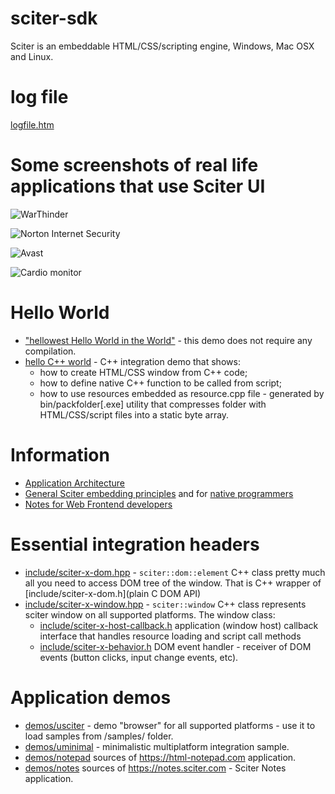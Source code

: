 # sciter-sdk
Sciter is an embeddable HTML/CSS/scripting engine, Windows, Mac OSX and Linux.

# log file
[logfile.htm](https://rawgit.com/c-smile/sciter-sdk/master/logfile.htm)

# Some screenshots of real life applications that use Sciter UI

![WarThinder](https://sciter.com/screenshots/slide-wt5.png)

![Norton Internet Security](https://sciter.com/screenshots/slide-norton-nis.png)

![Avast](https://sciter.com/screenshots/slide-avast.png)

![Cardio monitor](https://sciter.com/screenshots/slide-cardio.png)

# Hello World

* ["hellowest Hello World in the World"](https://sciter.com/tutorials/hello-world-tutorial/) - this demo does not require any compilation. 
* [hello C++ world](https://sciter.com/hello-cpp-tutorial/) - C++ integration demo that shows:
  * how to create HTML/CSS window from C++ code;
  * how to define native C++ function to be called from script;
  * how to use resources embedded as resource.cpp file - generated by bin/packfolder[.exe] utility that compresses folder with HTML/CSS/script files into a static byte array.
  
# Information

* [Application Architecture](https://sciter.com/sciter-ui-application-architecture/)
* [General Sciter embedding principles](https://sciter.com/developers/embedding-principles/) and for [native programmers]( https://sciter.com/developers/for-native-gui-programmers/)
* [Notes for Web Frontend developers](https://sciter.com/developers/for-web-programmers/)

# Essential integration headers

* [include/sciter-x-dom.hpp](include/sciter-x-dom.hpp) - `sciter::dom::element` C++ class pretty much all you need to access DOM tree of the window. That is C++ wrapper of [include/sciter-x-dom.h](plain C DOM API)
* [include/sciter-x-window.hpp](include/sciter-x-window.hpp) - `sciter::window` C++ class represents sciter window on all supported platforms. The window class:  
  * [include/sciter-x-host-callback.h](include/sciter-x-host-callback.h) application (window host) callback interface that handles resource loading and script call methods
  * [include/sciter-x-behavior.h](include/sciter-x-behavior.h) DOM event handler - receiver of DOM events (button clicks, input change events, etc).
  
# Application demos

* [demos/usciter](usciter) - demo "browser" for all supported platforms - use it to load samples from /samples/ folder.
* [demos/uminimal](uminimal) - minimalistic multiplatform integration sample.
* [demos/notepad](notepad) sources of https://html-notepad.com application.
* [demos/notes](notes) sources of https://notes.sciter.com - Sciter Notes application.







